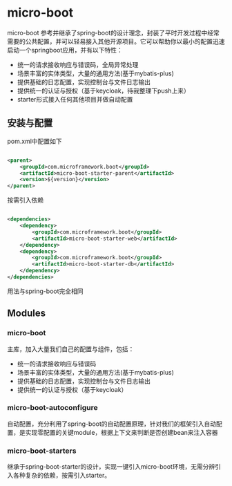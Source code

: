 # micro-boot

micro-boot 参考并继承了spring-boot的设计理念，封装了平时开发过程中经常需要的公共配置，并可以轻易接入其他开源项目。它可以帮助你以最小的配置迅速启动一个springboot应用，并有以下特性：

- 统一的请求接收响应与错误码，全局异常处理
- 场景丰富的实体类型，大量的通用方法(基于mybatis-plus)
- 提供基础的日志配置，实现控制台与文件日志输出
- 提供统一的认证与授权（基于keycloak，待我整理下push上来）
- starter形式接入任何其他项目并做自动配置

## 安装与配置

pom.xml中配置如下

```xml

<parent>
    <groupId>com.microframework.boot</groupId>
    <artifactId>micro-boot-starter-parent</artifactId>
    <version>${version}</version>
</parent>
```

按需引入依赖

```xml

<dependencies>
    <dependency>
        <groupId>com.microframework.boot</groupId>
        <artifactId>micro-boot-starter-web</artifactId>
    </dependency>
    <dependency>
        <groupId>com.microframework.boot</groupId>
        <artifactId>micro-boot-starter-db</artifactId>
    </dependency>
</dependencies>
```

用法与spring-boot完全相同 

## Modules
### micro-boot
主库，加入大量我们自己的配置与组件，包括：

- 统一的请求接收响应与错误码
- 场景丰富的实体类型，大量的通用方法(基于mybatis-plus)
- 提供基础的日志配置，实现控制台与文件日志输出
- 提供统一的认证与授权（基于keycloak）

### micro-boot-autoconfigure
自动配置，充分利用了spring-boot的自动配置原理，针对我们的框架引入自动配置，是实现零配置的关键module，根据上下文来判断是否创建bean来注入容器 
  
### micro-boot-starters
继承于spring-boot-starter的设计，实现一键引入micro-boot环境，无需分辨引入各种复杂的依赖，按需引入starter。